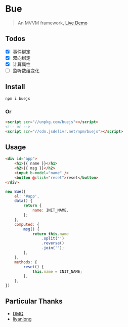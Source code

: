 # Bue
> An MVVM framework, [Live Demo](https://bowencool.github.io/bue/)

## Todos
 - [x] 事件绑定
 - [x] 双向绑定
 - [x] 计算属性
 - [ ] 监听数组变化

## Install
``` bash
npm i buejs
```
### Or
``` html
<script scr="//unpkg.com/buejs"></script>
<!-- or -->
<script scr="//cdn.jsdelivr.net/npm/buejs"></script>
```

## Usage
``` html
<div id="app">
	<h1>{{ name }}</h1>
	<h2>{{ msg }}</h2>
	<input b-model="name" />
	<button @click="reset">reset</button>
</div>
```
``` js
new Bue({
	el: '#app',
	data() {
		return {
			name: INIT_NAME,
		};
	},
	computed: {
		msg() {
			return this.name
				.split('')
				.reverse()
				.join('');
		},
	},
	methods: {
		reset() {
			this.name = INIT_NAME;
		},
	},
})
```

## Particular Thanks

- [DMQ](https://github.com/DMQ)
- [liyanlong](https://github.com/liyanlong)
